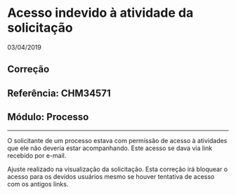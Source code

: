 # Acesso indevido à atividade da solicitação
03/04/2019
## Correção
## Referência: CHM34571
## Módulo: Processo
***

O solicitante de um processo estava com permissão de acesso à atividades que ele não deveria estar acompanhando. Este acesso se dava via link recebido por e-mail.

Ajuste realizado na visualização da solicitação. Esta correção irá bloquear o acesso para os devidos usuários mesmo se houver tentativa de acesso com os antigos links.